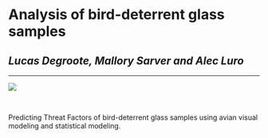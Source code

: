 # **Analysis of bird-deterrent glass samples**

## *Lucas Degroote, Mallory Sarver and Alec Luro*

----------------------------

![](https://upload.wikimedia.org/wikipedia/commons/a/a5/Dotted_glass_bird_collision_deterrent_wwf_poland.jpg)

<br/>

Predicting Threat Factors of bird-deterrent glass samples using avian visual modeling and statistical modeling.
